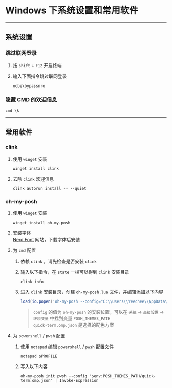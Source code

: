 # Windows 下系统设置和常用软件

---

## 系统设置

### 跳过联网登录

1. 按 `shift` + `F12` 开启终端
2. 输入下面指令跳过联网登录

   ```Batch
   oobe\bypassnro
   ```

### 隐藏 CMD 的欢迎信息

   ```Batch
   cmd \k
   ```

---

## 常用软件

### clink

1. 使用 `winget` 安装

   ```Batch
   winget install clink
   ```

2. 去除 `clink` 欢迎信息

   ```Batch
   clink autorun install -- --quiet
   ```

### oh-my-posh

1. 使用 `winget` 安装

   ```Batch
   winget install oh-my-posh
   ```

2. 安装字体  
   [Nerd Font](https://www.nerdfonts.com/font-downloads) 网站，下载字体后安装

3. 为 `cmd` 配置

   1. 依赖 `clink` ，请先检查是否安装 `clink`
   2. 输入以下指令，在 `state` 一栏可以得到 `clink` 安装目录  

      ```Batch
      clink info
      ```

   3. 进入 `clink` 安装目录，创建 `oh-my-posh.lua` 文件，并编辑添加以下内容

      ```lua
      load(io.popen('oh-my-posh --config="C:\\Users\\Yeechee\\AppData\\Local\\Programs\\oh-my-posh\\themes\\quick-term.omp.json" init cmd'):read("*a"))()
      ```

      > `config` 的值为 `oh-my-posh` 的安装位置，可以在 `系统` -> `高级设置` -> `环境变量` 中找到变量 `POSH_THEMES_PATH`  
      > `quick-term.omp.json` 是选择的配色方案

4. 为 `powershell` / `pwsh` 配置

   1. 使用 `notepad` 编辑 `powershell` / `pwsh` 配置文件  

      ```PS1
      notepad $PROFILE
      ```

   2. 写入以下内容

      ```PS1
      oh-my-posh init pwsh --config "$env:POSH_THEMES_PATH/quick-term.omp.json" | Invoke-Expression  
      ```

